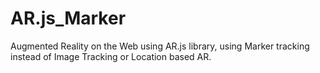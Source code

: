 # AR.js_Marker
Augmented Reality on the Web using AR.js library, using Marker tracking instead of Image Tracking or Location based AR.
